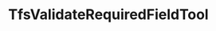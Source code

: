 ---
optionsClassName: TfsValidateRequiredFieldToolOptions
optionsClassFullName: MigrationTools.Tools.TfsValidateRequiredFieldToolOptions
configurationSamples:
- name: defaults
  order: 2
  description: 
  code: There are no defaults! Check the sample for options!
  sampleFor: MigrationTools.Tools.TfsValidateRequiredFieldToolOptions
- name: sample
  order: 1
  description: 
  code: There is no sample, but you can check the classic below for a general feel.
  sampleFor: MigrationTools.Tools.TfsValidateRequiredFieldToolOptions
- name: classic
  order: 3
  description: 
  code: >-
    {
      "$type": "TfsValidateRequiredFieldToolOptions",
      "Enabled": false
    }
  sampleFor: MigrationTools.Tools.TfsValidateRequiredFieldToolOptions
description: Tool for validating that required fields exist in target work item types before migration, preventing migration failures due to missing required fields.
className: TfsValidateRequiredFieldTool
typeName: Tools
architecture: 
options:
- parameterName: Enabled
  type: Boolean
  description: If set to `true` then the tool will run. Set to `false` and the processor will not run.
  defaultValue: missing XML code comments
status: missing XML code comments
processingTarget: missing XML code comments
classFile: src/MigrationTools.Clients.TfsObjectModel/Tools/TfsValidateRequiredFieldTool.cs
optionsClassFile: src/MigrationTools.Clients.TfsObjectModel/Tools/TfsValidateRequiredFieldToolOptions.cs
notes:
  exists: false
  path: docs/Reference/Tools/TfsValidateRequiredFieldTool-notes.md
  markdown: ''
topics:
- topic: notes
  path: docs/Reference/Tools/TfsValidateRequiredFieldTool-notes.md
  exists: false
  markdown: ''
- topic: introduction
  path: docs/Reference/Tools/TfsValidateRequiredFieldTool-introduction.md
  exists: false
  markdown: ''

redirectFrom:
- /Reference/Tools/TfsValidateRequiredFieldToolOptions/
layout: reference
toc: true
permalink: /Reference/Tools/TfsValidateRequiredFieldTool/
title: TfsValidateRequiredFieldTool
categories:
- Tools
- 
topics:
- topic: notes
  path: docs/Reference/Tools/TfsValidateRequiredFieldTool-notes.md
  exists: false
  markdown: ''
- topic: introduction
  path: docs/Reference/Tools/TfsValidateRequiredFieldTool-introduction.md
  exists: false
  markdown: ''

---